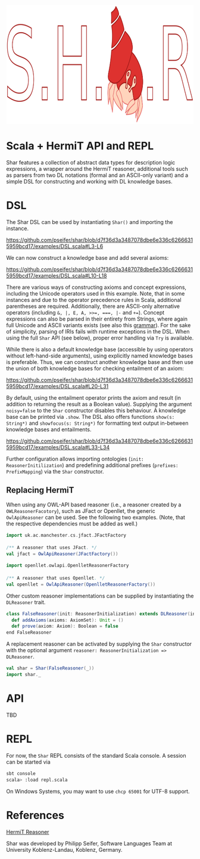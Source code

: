 <p align="center">
  <img width="768" height="320" src="resources/shar-logo.svg?raw=true">
</p>

# Scala + HermiT API and REPL

Shar features a collection of abstract data types for description logic expressions, a wrapper around the HermiT reasoner, additional tools such as parsers from two DL notations (formal and an ASCII-only variant) and a simple DSL for constructing and working with DL knowledge bases.

# DSL

The Shar DSL can be used by instantiating ```Shar()``` and importing the instance.

https://github.com/pseifer/shar/blob/d7f36d3a3487078dbe6e336c62666315959bcd17/examples/DSL.scala#L3-L6

We can now construct a knowledge base and add several axioms:

https://github.com/pseifer/shar/blob/d7f36d3a3487078dbe6e336c62666315959bcd17/examples/DSL.scala#L10-L18

There are various ways of constructing axioms and concept expressions, including the Unicode operators used in this example. Note, that in some instances and due to the operator precedence rules in Scala, additional parentheses are required. Additionally, there are ASCII-only alternative operators (including ```&, |, E, A, >>=, ===, |-``` and ```+=```). Concept expressions can also be parsed in their entirety from Strings, where again full Unicode and ASCII variants exists (see also this [grammar](https://github.com/pseifer/shar/blob/main/src/main/antlr4/DescriptionLogics.g4)). For the sake of simplicity, parsing of IRIs fails with runtime exceptions in the DSL. When using the full ```Shar``` API (see below), proper error handling via ```Try``` is available.

While there is also a default knowledge base (accessible by using operators without left-hand-side arguments), using explicitly named knowledge bases is preferable. Thus, we can construct another knowledge base and then use the union of both knowledge bases for checking entailment of an axiom: 

https://github.com/pseifer/shar/blob/d7f36d3a3487078dbe6e336c62666315959bcd17/examples/DSL.scala#L20-L31

By default, using the entailment operator prints the axiom and result (in addition to returning the result as a Boolean value). Supplying the argument ```noisy=false``` to the ```Shar``` constructor disables this behaviour. A knowledge base can be printed via ```.show```. The DSL also offers functions ```show(s: String*)``` and ```showfocus(s: String*)``` for formatting text output in-between knowledge bases and entailments.

https://github.com/pseifer/shar/blob/d7f36d3a3487078dbe6e336c62666315959bcd17/examples/DSL.scala#L33-L34

Further configuration allows importing ontologies (```init: ReasonerInitilization```) and predefining additional prefixes (```prefixes: PrefixMapping```) via the ```Shar``` constructor. 

## Replacing HermiT

When using any OWL-API based reasoner (i.e., a reasoner created by a ```OWLReasonerFacotory```), such as JFact or Openllet, the generic ```OwlApiReasoner``` can be used. See the following two examples. (Note, that the respective dependencies must be added as well.)

```scala
import uk.ac.manchester.cs.jfact.JFactFactory

/** A reasoner that uses JFact. */
val jfact = OwlApiReasoner(JFactFactory())
```

```scala
import openllet.owlapi.OpenlletReasonerFactory

/** A reasoner that uses Openllet. */
val openllet = OwlApiReasoner(OpenlletReasonerFactory())
```

Other custom reasoner implementations can be supplied by instantiating the ```DLReasoner``` trait.

```scala
class FalseReasoner(init: ReasonerInitialization) extends DLReasoner(init):
  def addAxioms(axioms: AxiomSet): Unit = ()
  def prove(axiom: Axiom): Boolean = false
end FalseReasoner
```

A replacement reasoner can be activated by supplying the ```Shar``` constructor with the optional argument ```reasoner: ReasonerInitialization => DLReasoner```.

```scala
val shar = Shar(FalseReasoner(_))
import shar._
```

# API

TBD

# REPL

For now, the ```Shar``` REPL consists of the standard Scala console. A session can be started via

```sh
sbt console
scala> :load repl.scala
```

On Windows Systems, you may want to use ```chcp 65001``` for UTF-8 support.

# References

[HermiT Reasoner](http://www.hermit-reasoner.com/)

Shar was developed by Philipp Seifer, Software Languages Team at University Koblenz-Landau, Koblenz, Germany.
